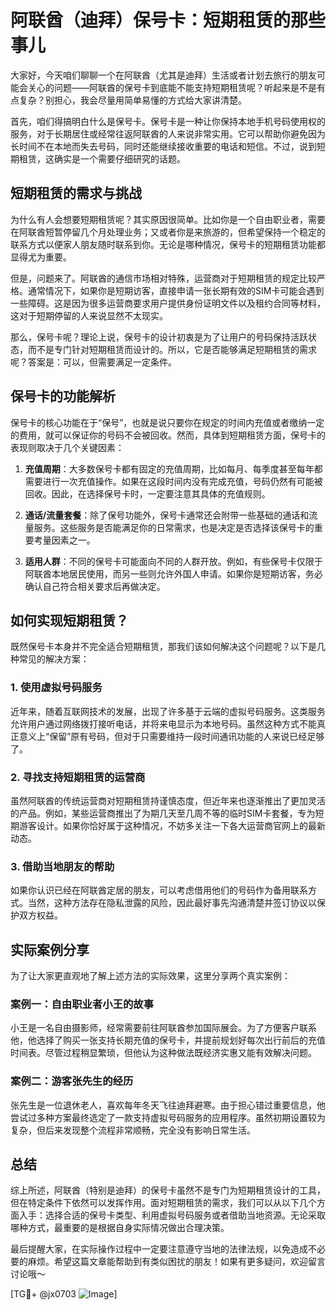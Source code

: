 # 阿联酋（迪拜）保号卡：短期租赁的那些事儿

大家好，今天咱们聊聊一个在阿联酋（尤其是迪拜）生活或者计划去旅行的朋友可能会关心的问题——阿联酋的保号卡到底能不能支持短期租赁呢？听起来是不是有点复杂？别担心，我会尽量用简单易懂的方式给大家讲清楚。

首先，咱们得搞明白什么是保号卡。保号卡是一种让你保持本地手机号码使用权的服务，对于长期居住或经常往返阿联酋的人来说非常实用。它可以帮助你避免因为长时间不在本地而失去号码，同时还能继续接收重要的电话和短信。不过，说到短期租赁，这确实是一个需要仔细研究的话题。

## 短期租赁的需求与挑战

为什么有人会想要短期租赁呢？其实原因很简单。比如你是一个自由职业者，需要在阿联酋短暂停留几个月处理业务；又或者你是来旅游的，但希望保持一个稳定的联系方式以便家人朋友随时联系到你。无论是哪种情况，保号卡的短期租赁功能都显得尤为重要。

但是，问题来了。阿联酋的通信市场相对特殊，运营商对于短期租赁的规定比较严格。通常情况下，如果你是短期访客，直接申请一张长期有效的SIM卡可能会遇到一些障碍。这是因为很多运营商要求用户提供身份证明文件以及租约合同等材料，这对于短期停留的人来说显然不太现实。

那么，保号卡呢？理论上说，保号卡的设计初衷是为了让用户的号码保持活跃状态，而不是专门针对短期租赁而设计的。所以，它是否能够满足短期租赁的需求呢？答案是：可以，但需要满足一定条件。

## 保号卡的功能解析

保号卡的核心功能在于“保号”，也就是说只要你在规定的时间内充值或者缴纳一定的费用，就可以保证你的号码不会被回收。然而，具体到短期租赁方面，保号卡的表现则取决于几个关键因素：

1. **充值周期**：大多数保号卡都有固定的充值周期，比如每月、每季度甚至每年都需要进行一次充值操作。如果在这段时间内没有完成充值，号码仍然有可能被回收。因此，在选择保号卡时，一定要注意其具体的充值规则。
   
2. **通话/流量套餐**：除了保号功能外，保号卡通常还会附带一些基础的通话和流量服务。这些服务是否能满足你的日常需求，也是决定是否选择该保号卡的重要考量因素之一。

3. **适用人群**：不同的保号卡可能面向不同的人群开放。例如，有些保号卡仅限于阿联酋本地居民使用，而另一些则允许外国人申请。如果你是短期访客，务必确认自己符合相关要求后再做决定。

## 如何实现短期租赁？

既然保号卡本身并不完全适合短期租赁，那我们该如何解决这个问题呢？以下是几种常见的解决方案：

### 1. 使用虚拟号码服务

近年来，随着互联网技术的发展，出现了许多基于云端的虚拟号码服务。这类服务允许用户通过网络拨打接听电话，并将来电显示为本地号码。虽然这种方式不能真正意义上“保留”原有号码，但对于只需要维持一段时间通讯功能的人来说已经足够了。

### 2. 寻找支持短期租赁的运营商

虽然阿联酋的传统运营商对短期租赁持谨慎态度，但近年来也逐渐推出了更加灵活的产品。例如，某些运营商推出了为期几天至几周不等的临时SIM卡套餐，专为短期游客设计。如果你恰好属于这种情况，不妨多关注一下各大运营商官网上的最新动态。

### 3. 借助当地朋友的帮助

如果你认识已经在阿联酋定居的朋友，可以考虑借用他们的号码作为备用联系方式。当然，这种方法存在隐私泄露的风险，因此最好事先沟通清楚并签订协议以保护双方权益。

## 实际案例分享

为了让大家更直观地了解上述方法的实际效果，这里分享两个真实案例：

### 案例一：自由职业者小王的故事

小王是一名自由摄影师，经常需要前往阿联酋参加国际展会。为了方便客户联系他，他选择了购买一张支持长期充值的保号卡，并提前规划好每次出行前后的充值时间表。尽管过程稍显繁琐，但他认为这种做法既经济实惠又能有效解决问题。

### 案例二：游客张先生的经历

张先生是一位退休老人，喜欢每年冬天飞往迪拜避寒。由于担心错过重要信息，他尝试过多种方案最终选定了一款支持虚拟号码服务的应用程序。虽然初期设置较为复杂，但后来发现整个流程非常顺畅，完全没有影响日常生活。

## 总结

综上所述，阿联酋（特别是迪拜）的保号卡虽然不是专门为短期租赁设计的工具，但在特定条件下依然可以发挥作用。面对短期租赁的需求，我们可以从以下几个方面入手：选择合适的保号卡类型、利用虚拟号码服务或者借助当地资源。无论采取哪种方式，最重要的是根据自身实际情况做出合理决策。

最后提醒大家，在实际操作过程中一定要注意遵守当地的法律法规，以免造成不必要的麻烦。希望这篇文章能帮助到有类似困扰的朋友！如果有更多疑问，欢迎留言讨论哦～

[TG💪+ @jx0703 ![Image](https://github.com/user-attachments/assets/dbca1d08-cadb-493c-b0ec-ad6f7a83f270)]